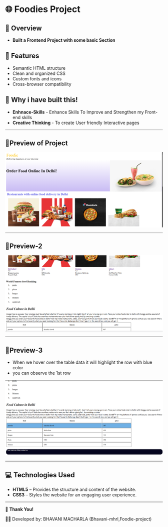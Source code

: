 # 🌐 Foodies Project

## 📌 **Overview**

- **Built a Frontend Project with some basic Section**

## 🚀 **Features**
- Semantic HTML structure
- Clean and organized CSS
- Custom fonts and icons
- Cross-browser compatibility


## 🔑 Why i have built this!

- **Enhnace-Skills** - Enhance Skills To Improve and Strengthen my Front-end skills
- **Creative Thinking** - To create User friendly Interactive pages 

---


## 📸Preview of Project

![Project view](https://github.com/bhavani-mhrl/foodie-project/blob/525dd7bd92398b1fe00bb07ef1b48e44e93d76c1/Screenshot%202025-09-24%20104222.png)

---

## 📸Preview-2

![Project view](https://github.com/bhavani-mhrl/foodie-project/blob/3032d404e324e0b36bb813a19984396bb7421e1b/Screenshot%202025-09-24%20104240.png)

---

## 📸Preview-3

- When we hover over the table data it will highlight the row with blue color
- you can observe the 1st row


![Project view](https://github.com/bhavani-mhrl/foodie-project/blob/732d1af1306a198010203d7543e1f48d4c53d278/Screenshot%202025-09-24%20104255.png)

---

## 💻 Technologies Used

- **HTML5** – Provides the structure and content of the website.
- **CSS3** – Styles the website for an engaging user experience.
---


🙌 **Thank You!**

👩‍💻 Developed by: BHAVANI MACHARLA (Bhavani-mhrl,Foodie-project)

